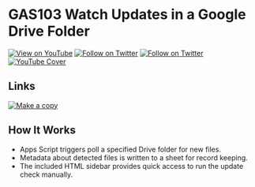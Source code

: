 # GAS103 Watch Updates in a Google Drive Folder

[<img src="https://img.shields.io/badge/Follow-YouTube-red.svg" alt="View on YouTube">](https://youtube.com/ashtonfei)
[<img src="https://img.shields.io/badge/Follow-Tiwtter-blue.svg" alt="Follow on Twitter">](https://twitter.com/ashton_fei)
[<img src="https://img.shields.io/badge/Work-Upwork-green.svg" alt="Follow on Twitter">](https://upwork.com/workwith/ashtonfei)
[![YouTube Cover](https://github.com/ashtonfei/google-apps-script-projects/assets/16481229/857d914e-dbc3-4717-9330-0d17255113cf)](https://youtu.be/iRqvvS0F9Bg)

## Links

[<img src="https://img.shields.io/badge/Make-Copy-green.svg" alt="Make a copy">](https://docs.google.com/spreadsheets/d/1Ir20tp3mzzeEj2Q4C9lhkUmeDkJ42MT4kekvK8JQLBE/copy)

## How It Works
- Apps Script triggers poll a specified Drive folder for new files.
- Metadata about detected files is written to a sheet for record keeping.
- The included HTML sidebar provides quick access to run the update check manually.
